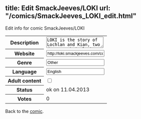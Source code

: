 title: Edit SmackJeeves/LOKI
url: "/comics/SmackJeeves_LOKI_edit.html"
---
Edit info for comic SmackJeeves/LOKI

<form name="comic" action="http://gaepostmail.appengine.com/comic" name="post">
<table class="comicinfo">
<tr>
<th>Description</th><td><textarea name="description">LOKI is the story of Lochlan and Kian, two down on their luck and only vaguely competent guns for hire, and their adventures. Updates on Tuesdays and Fridays!</textarea></td>
</tr>
<tr>
<th>Website</th><td><input type="text" name="url" value="http://loki.smackjeeves.com/comics/"/></td>
</tr>
<tr>
<th>Genre</th><td><input type="text" name="genre" value="Other"/></td>
</tr>
<tr>
<th>Language</th><td><input type="text" name="language" value="English"/></td>
</tr>
<tr>
<th>Adult content</th><td><input type="checkbox" name="adult" value="adult" /></td>
</tr>
<tr>
<th>Status</th><td>ok on 11.04.2013</td>
</tr>
<tr>
<th>Votes</th><td>0</div></td>
</tr>
</table>
</form>

Back to the [comic](/comics/SmackJeeves_LOKI.html).
